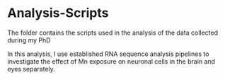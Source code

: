 # Analysis-Scripts
The folder contains the scripts used in the analysis of the data collected during my PhD

In this analysis, I use established RNA sequence analysis pipelines to investigate the effect of Mn exposure on neuronal cells in the brain and eyes separately. 
